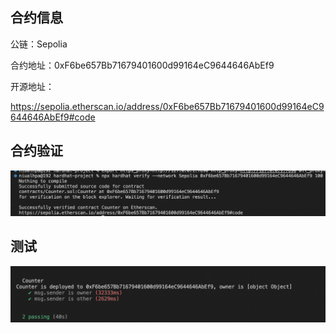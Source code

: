 ## 合约信息

公链：Sepolia

合约地址：0xF6be657Bb71679401600d99164eC9644646AbEf9

开源地址：

https://sepolia.etherscan.io/address/0xF6be657Bb71679401600d99164eC9644646AbEf9#code



## 合约验证

![image-20230312195016749](./images/image-20230312195016749.png)



## 测试

![image-20230312195057002](./images/image-20230312195057002.png)